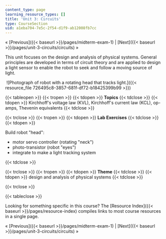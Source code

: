 ```yaml
---
content_type: page
learning_resource_types: []
title: 'Unit 3: Circuits'
type: CourseSection
uid: a1eba704-7e5c-2f54-d1f9-ab12008fb7cc
---
```


« [Previous]({{< baseurl >}}/pages/midterm-exam-1) | [Next]({{< baseurl >}}/pages/unit-3-circuits/circuits) »

This unit focuses on the design and analysis of physical systems. General principles are developed in terms of circuit theory and are applied to design a light sensor to enable the robot to seek and follow a moving source of light.

 ![Photograph of robot with a rotating head that tracks light.]({{< resource_file 726495c8-3857-681f-df72-b18425399b99 >}})

{{< tableopen >}}
{{< tropen >}}
{{< tdopen >}}
**Topics**
{{< tdclose >}}
{{< tdopen >}}
Kirchhoff's voltage law (KVL), Kirchhoff's current law (KCL), op-amps, Thevenin equivalents
{{< tdclose >}}

{{< trclose >}}
{{< tropen >}}
{{< tdopen >}}
**Lab Exercises**
{{< tdclose >}}
{{< tdopen >}}


Build robot "head":

*   motor servo controller (rotating "neck")
*   photo-transistor (robot "eyes")
*   integrate to make a light tracking system


{{< tdclose >}}

{{< trclose >}}
{{< tropen >}}
{{< tdopen >}}
**Theme**
{{< tdclose >}}
{{< tdopen >}}
design and analysis of physical systems
{{< tdclose >}}

{{< trclose >}}

{{< tableclose >}}

Looking for something specific in this course? The [Resource Index]({{< baseurl >}}/pages/resource-index) compiles links to most course resources in a single page.

« [Previous]({{< baseurl >}}/pages/midterm-exam-1) | [Next]({{< baseurl >}}/pages/unit-3-circuits/circuits) »